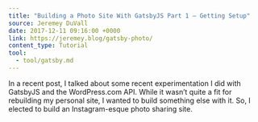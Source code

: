 ```yaml
---
title: "Building a Photo Site With GatsbyJS Part 1 – Getting Setup"
source: Jeremey DuVall
date: 2017-12-11 09:16:00 +0000
link: https://jeremey.blog/gatsby-photo/
content_type: Tutorial
tool:
  - tool/gatsby.md
---
```

In a recent post, I talked about some recent experimentation I did with GatsbyJS and the WordPress.com API. While it wasn’t quite a fit for rebuilding my personal site, I wanted to build something else with it. So, I elected to build an Instagram-esque photo sharing site.





